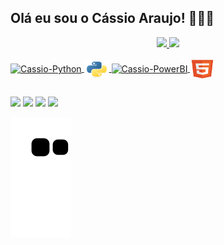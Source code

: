 ## Olá eu sou o Cássio Araujo! 👨🏽‍💻
<div align="center">
  <a href="https://github.com/araujocassio">
  <img height="180em" src="https://github-readme-stats.vercel.app/api?username=araujocassio&show_icons=true&theme=dark&include_all_commits=true&count_private=true"/>
  <img height="180em" src="https://github-readme-stats.vercel.app/api/top-langs/?username=araujocassio&layout=compact&langs_count=7&theme=dark"/>
</div>
<div style="display: inline_block"><br>
  
  <img align="center" alt="Cassio-Python" height="30" width="40" src="https://cdn.jsdelivr.net/gh/devicons/devicon/icons/mysql/mysql-original.svg">
  <img align="center" alt="Cassio-Python" height="30" width="40" src="https://raw.githubusercontent.com/devicons/devicon/master/icons/python/python-original.svg">
  <img align="center" alt="Cassio-PowerBI" height="30" width="40" src="https://github.com/microsoft/PowerBI-Icons/blob/main/SVG/Power-BI.svg">
  <img align="center" alt="Rafa-HTML" height="30" width="40" src="https://raw.githubusercontent.com/devicons/devicon/master/icons/html5/html5-original.svg">
</div>
  
  ##
 
<div> 
 <a href="https://www.instagram.com/cassiio_araujo/" target="_blank"><img src="https://img.shields.io/badge/-Instagram-%23E4405F?style=for-the-badge&logo=instagram&logoColor=white" target="_blank"></a>
 <a href="https://t.me/engenheirocassiio" target="_blank"><img src="https://img.shields.io/badge/Telegram-2CA5E0?style=for-the-badge&logo=telegram&logoColor=white" target="_blank"></a>
 <a href = "mailto:eng.cassio@outlook.com"><img src="https://img.shields.io/badge/Outlook-0078D4?style=for-the-badge&logo=microsoft-outlook&logoColor=white" target="_blank"></a>
 <a href="https://www.linkedin.com/in/c%C3%A1ssio-araujo-46b506170/" target="_blank"><img src="https://img.shields.io/badge/-LinkedIn-%230077B5?style=for-the-badge&logo=linkedin&logoColor=white" target="_blank"></a> 
 
 ![Snake animation](https://github.com/rafaballerini/rafaballerini/blob/output/github-contribution-grid-snake.svg)
 
</div>
